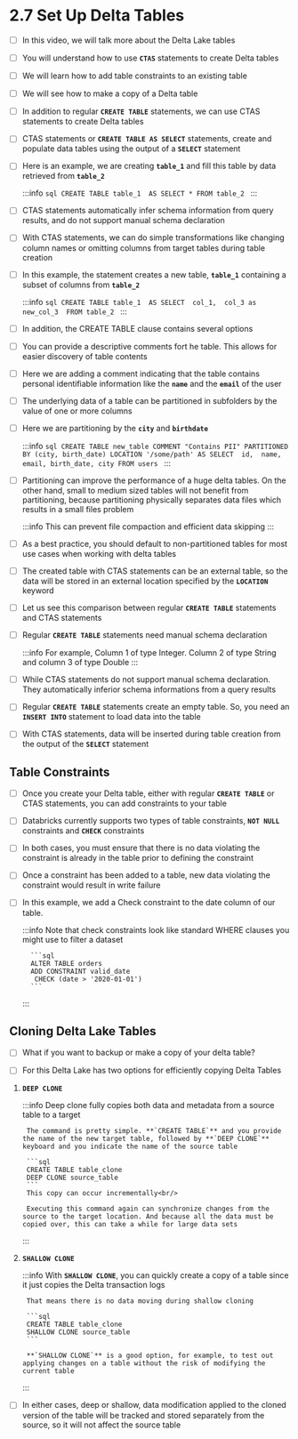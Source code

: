 # 2.7 Set Up Delta Tables

- [ ] In this video, we will talk more about the Delta Lake tables<br/>

- [ ] You will understand how to use **`CTAS`** statements to create Delta tables<br/>

- [ ] We will learn how to add table constraints to an existing table<br/>

- [ ] We will see how to make a copy of a Delta table<br/>

- [ ] In addition to regular **`CREATE TABLE`** statements, we can use CTAS statements to create Delta tables<br/>

- [ ] CTAS statements or **`CREATE TABLE AS SELECT`** statements, create and populate data tables using the output of a **`SELECT`** statement<br/>

- [ ] Here is an example, we are creating **`table_1`** and fill this table by data retrieved from **`table_2`**

    :::info
        ```sql
        CREATE TABLE table_1 
        AS SELECT * FROM table_2
        ```
    :::

- [ ] CTAS statements automatically infer schema information from query results, and do not support manual schema declaration<br/>

- [ ] With CTAS statements, we can do simple transformations like changing column names or omitting columns from target tables during table creation<br/>

- [ ] In this example, the statement creates a new table, **`table_1`** containing a subset of columns from **`table_2`**

    :::info
        ```sql
        CREATE TABLE table_1 
        AS SELECT 
        col_1, 
        col_3 as new_col_3 
        FROM table_2
        ```
    :::

- [ ] In addition, the CREATE TABLE clause contains several options<br/>

- [ ] You can provide a descriptive comments fort he table. This allows for easier discovery of table contents<br/>

- [ ] Here we are adding a comment indicating that the table contains personal identifiable information like the **`name`** and the **`email`** of the user<br/>

- [ ] The underlying data of a table can be partitioned in subfolders by the value of one or more columns<br/>

- [ ] Here we are partitioning by the **`city`** and **`birthdate`**

    :::info
        ```sql
        CREATE TABLE new_table
        COMMENT "Contains PII"
        PARTITIONED BY (city, birth_date)
        LOCATION '/some/path'
        AS SELECT 
        id, 
        name,
        email,
        birth_date,
        city
        FROM users
        ```
    :::

- [ ] Partitioning can improve the performance of a huge delta tables. On the other hand, small to medium sized tables will not benefit from partitioning, because partitioning physically separates data files which results in a small files problem<br/>

    :::info
        This can prevent file compaction and efficient data skipping
    :::

- [ ] As a best practice, you should default to non-partitioned tables for most use cases when working with delta tables<br/>

- [ ] The created table with CTAS statements can be an external table, so the data will be stored in an external location specified by the **`LOCATION`** keyword<br/>

- [ ] Let us see this comparison between regular **`CREATE TABLE`** statements and CTAS statements<br/>

- [ ] Regular **`CREATE TABLE`** statements need manual schema declaration

    :::info
        For example, Column 1 of type Integer. Column 2 of type String and column 3 of type Double
    :::

- [ ] While CTAS statements do not support manual schema declaration. They automatically inferior schema informations from a query results<br/>

- [ ] Regular **`CREATE TABLE`** statements create an empty table. So, you need an **`INSERT INTO`** statement to load data into the table<br/>

- [ ] With CTAS statements, data will be inserted during table creation from the output of the **`SELECT`** statement<br/>

## Table Constraints

- [ ] Once you create your Delta table, either with regular **`CREATE TABLE`** or CTAS statements, you can add constraints to your table<br/>

- [ ] Databricks currently supports two types of table constraints, **`NOT NULL`** constraints and **`CHECK`** constraints<br/>

- [ ] In both cases, you must ensure that there is no data violating the constraint is already in the table prior to defining the constraint<br/>

- [ ] Once a constraint has been added to a table, new data violating the constraint would result in write failure<br/>

- [ ] In this example, we add a Check constraint to the date column of our table.

    :::info
        Note that check constraints look like standard WHERE clauses you might use to filter a dataset

        ```sql
        ALTER TABLE orders
        ADD CONSTRAINT valid_date
         CHECK (date > '2020-01-01')
        ```
    :::

## Cloning Delta Lake Tables

- [ ] What if you want to backup or make a copy of your delta table?<br/>

- [ ] For this Delta Lake has two options for efficiently copying Delta Tables

1. **`DEEP CLONE`**

    :::info
        Deep clone fully copies both data and metadata from a source table to a target<br/>

        The command is pretty simple. **`CREATE TABLE`** and you provide the name of the new target table, followed by **`DEEP CLONE`** keyboard and you indicate the name of the source table

        ```sql
        CREATE TABLE table_clone
        DEEP CLONE source_table
        ```
        This copy can occur incrementally<br/>

        Executing this command again can synchronize changes from the source to the target location. And because all the data must be copied over, this can take a while for large data sets
    :::

2. **`SHALLOW CLONE`**

    :::info
        With **`SHALLOW CLONE`**, you can quickly create a copy of a table since it just copies the Delta transaction logs<br/>

        That means there is no data moving during shallow cloning

        ```sql
        CREATE TABLE table_clone
        SHALLOW CLONE source_table
        ```

        **`SHALLOW CLONE`** is a good option, for example, to test out applying changes on a table without the risk of modifying the current table
    :::

- [ ] In either cases, deep or shallow, data modification applied to the cloned version of the table will be tracked and stored separately from the source, so it will not affect the source table